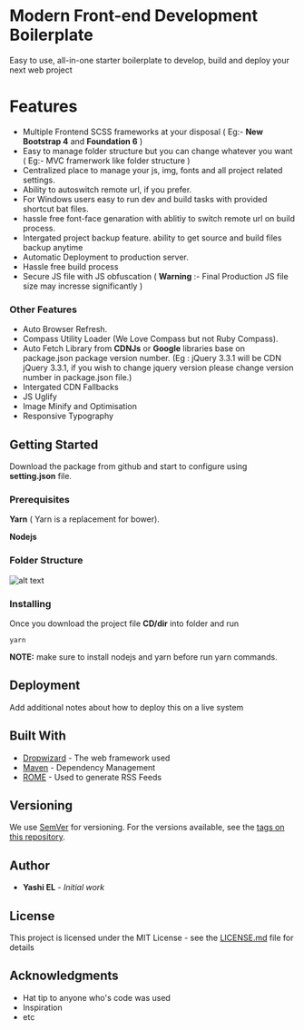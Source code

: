 # Modern Front-end Development Boilerplate

Easy to use, all-in-one starter boilerplate to develop, build and deploy your next web project

# Features
* Multiple Frontend SCSS frameworks at your disposal ( Eg:- **New Bootstrap 4** and **Foundation 6** )
* Easy to manage folder structure but you can change whatever you want ( Eg:- MVC framerwork like folder structure )
* Centralized place to manage your js, img, fonts and all project related settings.
* Ability to autoswitch remote url, if you prefer.
* For Windows users easy to run dev and build tasks with provided shortcut bat files.
* hassle free font-face genaration with ablitiy to switch remote url on build process.
* Intergated project backup feature. ability to get source and build files backup anytime
* Automatic Deployment to production server.
* Hassle free build process
* Secure JS file with JS obfuscation ( **Warning** :- Final Production JS file size may incresse significantly )

### Other Features

* Auto Browser Refresh.
* Compass Utility Loader (We Love Compass but not Ruby Compass).
* Auto Fetch Library from **CDNJs** or **Google** libraries base on package.json package version number. (Eg : jQuery 3.3.1 will be CDN jQuery 3.3.1, if you wish to change jquery version please change version number in package.json file.)
* Intergated CDN Fallbacks
* JS Uglify
* Image Minify and Optimisation
* Responsive Typography


## Getting Started

Download the package from github and start to configure using **setting.json** file.

### Prerequisites

**Yarn** ( Yarn is a replacement for bower).

**Nodejs**

### Folder Structure
![alt text](https://raw.githubusercontent.com/username/projectname/branch/path/to/img.png)

### Installing

Once you download the project file **CD/dir** into folder and run


```
yarn
```

**NOTE:** make sure to install nodejs and yarn before run yarn commands.


## Deployment

Add additional notes about how to deploy this on a live system

## Built With

* [Dropwizard](http://www.dropwizard.io/1.0.2/docs/) - The web framework used
* [Maven](https://maven.apache.org/) - Dependency Management
* [ROME](https://rometools.github.io/rome/) - Used to generate RSS Feeds


## Versioning

We use [SemVer](http://semver.org/) for versioning. For the versions available, see the [tags on this repository](https://github.com/your/project/tags). 

## Author

* **Yashi EL** - *Initial work* 

## License

This project is licensed under the MIT License - see the [LICENSE.md](LICENSE.md) file for details

## Acknowledgments

* Hat tip to anyone who's code was used
* Inspiration
* etc
